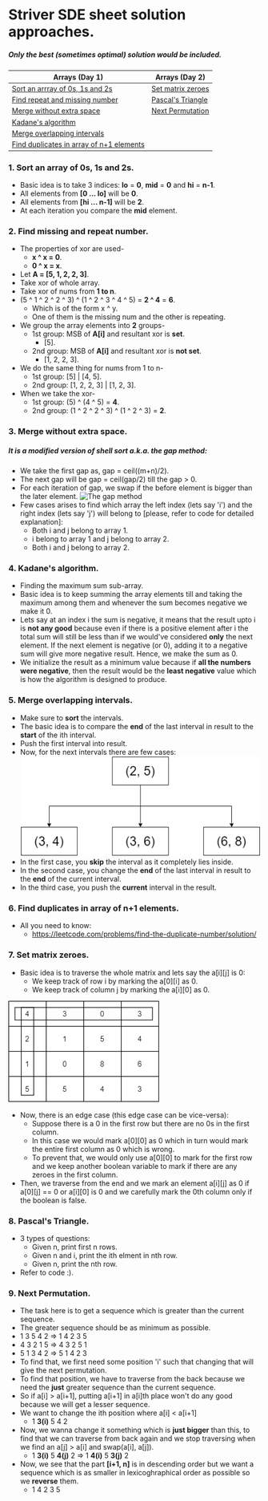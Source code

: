 # Striver SDE sheet solution approaches.

##### Only the **best** (sometimes **optimal**) solution would be included.

| Arrays (Day 1)                                                        | Arrays (Day 2)  |
| --------------------------------------------------------------------- | --------------- |
| [Sort an arrray of 0s, 1s and 2s](#1-sort-an-array-of-0s-1s-and-2s)   | [Set matrix zeroes](#7-set-matrix-zeroes) |
| [Find repeat and missing number](#2-find-missing-and-repeat-number)   | [Pascal's Triangle](#8-pascals-triangle)  |
| [Merge without extra space](#3-merge-without-extra-space)             | [Next Permutation](#9-next-permutation) |
| [Kadane's algorithm](#4-kadanes-algorithm)                            |
| [Merge overlapping intervals](#5-merge-overlapping-intervals)         |
| [Find duplicates in array of n+1 elements](#6-find-duplicates-in-array-of-n1-elements)         |

### 1. Sort an array of 0s, 1s and 2s.
- Basic idea is to take 3 indices: **lo** = **0**, **mid** = **0** and **hi** = **n-1**.
- All elements from **[0 ... lo]** will be **0**.
- All elements from **[hi ... n-1]** will be **2**.
- At each iteration you compare the **mid** element.

### 2. Find missing and repeat number.
- The properties of xor are used-
  - **x ^ x = 0**.
  - **0 ^ x = x**.
- Let **A = [5, 1, 2, 2, 3]**.
- Take xor of whole array.
- Take xor of nums from **1 to n**.
- (5 ^ 1 ^ 2 ^ 2 ^ 3) ^ (1 ^ 2 ^ 3 ^ 4 ^ 5) = **2 ^ 4** = **6**.
  - Which is of the form x ^ y.
  - One of them is the missing num and the other is repeating.
- We group the array elements into **2** groups-
  - 1st group: MSB of **A[i]** and resultant xor is **set**.
    - [5].
  - 2nd group: MSB of **A[i]** and resultant xor is **not set**.
    - [1, 2, 2, 3].
- We do the same thing for nums from 1 to n-
  - 1st group: [5] | [4, 5].
  - 2nd group: [1, 2, 2, 3] | [1, 2, 3].
- When we take the xor-
  - 1st group: (5) ^ (4 ^ 5) = **4**.
  - 2nd group: (1 ^ 2 ^ 2 ^ 3) ^ (1 ^ 2 ^ 3) = **2**.

### 3. Merge without extra space.
##### It is a modified version of shell sort a.k.a. the gap method:
- We take the first gap as, gap = ceil((m+n)/2).
- The next gap will be gap = ceil(gap/2) till the gap > 0.
- For each iteration of gap, we swap if the before element is bigger than the later element.
![The gap method](https://miro.medium.com/max/875/1*hbI5zUOcHIKjqprp4eHPqw.png)
- Few cases arises to find which array the left index (lets say 'i') and the right index (lets say 'j') will belong to [please, refer to code for detailed explanation]:
  - Both i and j belong to array 1.
  - i belong to array 1 and j belong to array 2.
  - Both i and j belong to array 2.

### 4. Kadane's algorithm.
- Finding the maximum sum sub-array.
- Basic idea is to keep summing the array elements till and taking the maximum among them and whenever the sum becomes negative we make it 0.
- Lets say at an index i the sum is negative, it means that the result upto i is **not any good** because even if there is a positive element after i the total sum will still be less than if we would've considered **only** the next element. If the next element is negative (or 0), adding it to a negative sum will give more negative result. Hence, we make the sum as 0.
- We initialize the result as a minimum value because if **all the numbers were negative**, then the result would be the **least negative** value which is how the algorithm is designed to produce.

### 5. Merge overlapping intervals.
- Make sure to **sort** the intervals.
- The basic idea is to compare the **end** of the last interval in result to the **start** of the ith interval. 
- Push the first interval into result.
- Now, for the next intervals there are few cases:
![](/Arrays1/merge-intervals.png)
- In the first case, you **skip** the interval as it completely lies inside.
- In the second case, you change the **end** of the last interval in result to the **end** of the current interval.
- In the third case, you push the **current** interval in the result.

### 6. Find duplicates in array of n+1 elements.
- All you need to know:
  - https://leetcode.com/problems/find-the-duplicate-number/solution/

### 7. Set matrix zeroes.
- Basic idea is to traverse the whole matrix and lets say the a[i][j] is 0:
  - We keep track of row i by marking the a[0][i] as 0.
  - We keep track of column j by marking the a[i][0] as 0.

![](/Arrays2/set-matrix-zeroes.png)
- Now, there is an edge case (this edge case can be vice-versa):
  - Suppose there is a 0 in the first row but there are no 0s in the first column.
  - In this case we would mark a[0][0] as 0 which in turn would mark the entire first column as 0 which is wrong.
  - To prevent that, we would only use a[0][0] to mark for the first row and we keep another boolean variable to mark if there are any zeroes in the first column.
- Then, we traverse from the end and we mark an element a[i][j] as 0 if a[0][j] == 0 or a[i][0] is 0 and we carefully mark the 0th column only if the boolean is false.

### 8. Pascal's Triangle.
- 3 types of questions:
  - Given n, print first n rows.
  - Given n and i, print the ith elment in nth row.
  - Given n, print the nth row.
- Refer to code :).

### 9. Next Permutation.
- The task here is to get a sequence which is greater than the current sequence.
- The greater sequence should be as minimum as possible.
- 1 3 5 4 2 => 1 4 2 3 5
- 4 3 2 1 5 => 4 3 2 5 1
- 5 1 3 4 2 => 5 1 4 2 3
- To find that, we first need some position 'i' such that changing that will give the next permutation.
- To find that position, we have to traverse from the back because we need the **just** greater sequence than the current sequence.
- So if a[i] > a[i+1], putting a[i+1] in a[i]th place won't do any good because we will get a lesser sequence.
- We want to change the ith position where a[i] < a[i+1]
  - 1 **3(i)** 5 4 2
- Now, we wanna change it something which is **just bigger** than this, to find that we can traverse from back again and we stop traversing when we find an a[j] > a[i] and swap(a[i], a[j]).
  - 1 **3(i)** 5 **4(j)** 2 => 1 **4(i)** 5 **3(j)** 2
- Now, we see that the part **[i+1, n]** is in descending order but we want a sequence which is as smaller in lexicoghraphical order as possible so we **reverse** them.
  - 1 4 2 3 5